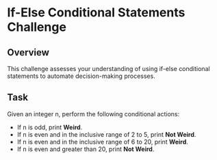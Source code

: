 # If-Else Conditional Statements Challenge

## Overview

This challenge assesses your understanding of using if-else conditional statements to automate decision-making processes.

## Task

Given an integer n, perform the following conditional actions:

- If n is odd, print **Weird**.
- If n is even and in the inclusive range of 2 to 5, print **Not Weird**.
- If n is even and in the inclusive range of 6 to 20, print **Weird**.
- If n is even and greater than 20, print **Not Weird**.